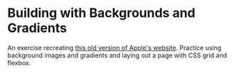# Building with Backgrounds and Gradients

An exercise recreating [this old version of Apple's website](https://web.archive.org/web/20140301004610/http://www.apple.com/). Practice using background images and gradients and laying out a page with CSS grid and flexbox.